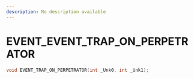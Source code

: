 ```yaml
---
description: No description available 
---
```


# EVENT\_EVENT_TRAP_ON_PERPETRATOR

```cpp
void EVENT_TRAP_ON_PERPETRATOR(int _Unk0, int _Unk1);
```